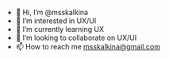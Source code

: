 - 👋 Hi, I’m @msskalkina
- 👀 I’m interested in UX/UI
- 🌱 I’m currently learning UX
- 💞️ I’m looking to collaborate on UX/UI 
- 📫 How to reach me msskalkina@gmail.com

<!---
msskalkina/msskalkina is a ✨ special ✨ repository because its `README.md` (this file) appears on your GitHub profile.
You can click the Preview link to take a look at your changes.
--->
